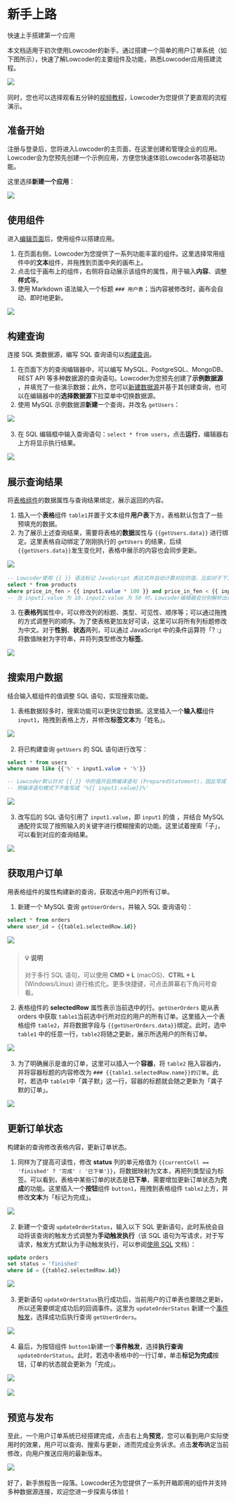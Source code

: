 # 新手上路

快速上手搭建第一个应用

本文档适用于初次使用Lowcoder的新手。通过搭建一个简单的用户订单系统（如下图所示），快速了解Lowcoder的主要组件及功能，熟悉Lowcoder应用搭建流程。

​![](assets/0-20231002133807-u1x7yxg.png)​

同时，您也可以选择观看五分钟的[视频教程](https://majiang.co/)，Lowcoder为您提供了更直观的流程演示。

## 准备开始

注册与登录后，您将进入Lowcoder的主页面，在这里创建和管理企业的应用。Lowcoder会为您预先创建一个示例应用，方便您快速体验Lowcoder各项基础功能。

这里选择​**新建一个应用**​：

​![](assets/1-20231002133807-soric2b.png)​

## 使用组件

进入[编辑页面](https://majiang.co/docs/editor-interface)后，使用组件以搭建应用。

1. 在页面右侧，Lowcoder为您提供了一系列功能丰富的组件。这里选择常用组件中的**文本**组件，并拖拽到页面中央的画布上。
2. 点击位于画布上的组件，右侧将自动展示该组件的属性，用于输入​**内容**​、调整**样式**等。
3. 使用 Markdown 语法输入一个标题 `### 用户表`​；当内容被修改时，画布会自动、即时地更新。

​![](assets/2-20231002133807-e34hdkj.gif)​

## 构建查询

连接 SQL 类数据源，编写 SQL 查询语句以[构建查询](https://majiang.co/docs/how-to-write-query)。

1. 在页面下方的查询编辑器中，可以编写 MySQL、PostgreSQL、MongoDB、REST API 等多种数据源的查询语句。Lowcoder为您预先创建了​**示例数据源**​，并填充了一些演示数据；此外，您可以[新建数据源](https://majiang.co/docs/datasource#%E6%96%B0%E5%BB%BA%E6%95%B0%E6%8D%AE%E6%BA%90)并基于其创建查询，也可以在编辑器中的**选择数据源**下拉菜单中切换数据源。
2. 使用 MySQL 示例数据源**新建**一个查询，并改名 `getUsers`​：

​![](assets/3-20231002133807-9u73yo3.png)​

3. 在 SQL 编辑框中输入查询语句：`select * from users`​，点击​**运行**​，编辑器右上方将显示执行结果。

​![](assets/4-20231002133807-jir6n98.png)​

## 展示查询结果

将[表格组件](https://majiang.co/docs/component-guides/using-table)的数据属性与查询结果绑定，展示返回的内容。

1. 插入一个**表格**组件 `table1`​ 并置于文本组件**用户表**下方，表格默认包含了一些预填充的数据。
2. 为了展示上述查询结果，需要将表格的**数据**属性与 `{{getUsers.data}}`​ 进行绑定。这里表格自动绑定了刚刚执行的 `getUsers`​ 的结果，后续 `{{getUsers.data}}`​ 发生变化时，表格中展示的内容也会同步更新。

​![](assets/5-20231002133807-62hnbs3.png)​

```sql
-- Lowcoder使用 {{ }} 语法标记 JavaScript 表达式并自动计算对应的值，比如对于下方的 SQL：
select * from products 
where price_in_fen > {{ input1.value * 100 }} and price_in_fen < {{ input2.value * 100 }}
-- 当 input1.value 为 10，input2.value 为 50 时，Lowcoder编辑器会分别解析出两个变量 {{ input1.value * 100 }} 与 {{ input2.value * 100 }} ，并求出对应的值：1000 与 5000。
```

3. 在**表格列**属性中，可以修改列的标题、类型、可见性、顺序等；可以通过拖拽的方式调整列的顺序。为了使表格更加友好可读，这里可以将所有列标题修改为中文。对于​**性别**​、**状态**两列，可以通过 JavaScript 中的条件运算符「? :」将数值映射为字符串，并将列类型修改为​**标签**​。

​![](assets/6-20231002133807-ow6l990.png)​

## 搜索用户数据

结合输入框组件的值调整 SQL 语句，实现搜索功能。

1. 表格数据较多时，搜索功能可以更快定位数据。这里插入一个**输入框**组件 `input1`​，拖拽到表格上方，并修改**标签文本**为「姓名」。

​![](assets/7-20231002133807-6invhlr.png)​

2. 将已构建查询 `getUsers`​ 的 SQL 语句进行改写：

```sql
select * from users
where name like {{'%' + input1.value + '%'}}

-- Lowcoder默认针对 {{ }} 中的值开启预编译语句 (PreparedStatement)，因此写成 {{'%' + input1.value + '%'}}
-- 预编译语句模式下不能写成 '%{{ input1.value}}%'
```

​![](assets/8-20231002133807-wgb6htj.png)​

3. 改写后的 SQL 语句引用了 `input1.value`​，即 `input1`​ 的值 ，并结合 MySQL 通配符实现了按照输入的关键字进行模糊搜索的功能。这里试着搜索「子」，可以看到对应的查询结果。

​![](assets/9-20231002133807-4w0sqap.png)​

## 获取用户订单

用表格组件的属性构建新的查询，获取选中用户的所有订单。

1. 新建一个 MySQL 查询 `getUserOrders`​，并输入 SQL 查询语句：

```sql
select * from orders
where user_id = {{table1.selectedRow.id}}
```

​![](assets/10-20231002133807-5wx19xc.png)​

> #### 💡 说明
>
> 对于多行 SQL 语句，可以使用 **CMD + L** (macOS)、**CTRL + L** (Windows/Linux) 进行格式化。更多快捷键，可点击屏幕右下角问号查看。

2. 表格组件的 **selectedRow** 属性表示当前选中的行。`getUserOrders`​ 能从表 orders 中获取 `table1`​ 当前选中行所对应的用户的所有订单。这里插入一个表格组件 `table2`​，并将数据字段与 `{{getUserOrders.data}}`​ 绑定。此时，选中 `table1`​ 中的任意一行，`table2`​ 将随之更新，展示所选用户的所有订单。

​![](assets/11-20231002133807-l68rul2.png)​

3. 为了明确展示是谁的订单，这里可以插入一个​**容器**​，将 `table2`​ 拖入容器内，并将容器标题的内容修改为 `### {{table1.selectedRow.name}}的订单`​。此时，若选中 `table1`​ 中「龚子默」这一行，容器的标题就会随之更新为「龚子默的订单」。

​![](assets/12-20231002133807-7e9dug0.png)​

## 更新订单状态

构建新的查询修改表格内容，更新订单状态。

1. 同样为了提高可读性，修改 **status** 列的单元格值为 `{{currentCell == 'finished' ? '完成' : '已下单'}}`​，将数据映射为文本，再把列类型设为标签。可以看到，表格中某些订单的状态是​**已下单**​，需要增加更新订单状态为**完成**的功能。这里插入一个**按钮**组件 `button1`​，拖拽到表格组件 `table2`​ 上方，并修改**文本**为「标记为完成」。

​![](assets/13-20231002133807-rp7ncbn.png)​

2. 新建一个查询 `updateOrderStatus`​，输入以下 SQL 更新语句，此时系统会自动将该查询的触发方式调整为​**手动触发执行**​（该 SQL 语句为写请求，对于写请求，触发方式默认为手动触发执行，可以参阅[使用 SQL](https://majiang.co/docs/using-sql) 文档）：

```sql
update orders
set status = 'finished'
where id = {{table2.selectedRow.id}}
```

​![](assets/14-20231002133807-zaebcba.png)​

3. 更新语句 `updateOrderStatus`​ 执行成功后，当前用户的订单表也要随之更新，所以还需要绑定成功后的回调事件。这里为 `updateOrderStatus`​ 新建一个[事件触发](https://majiang.co/docs/event-handler)，选择成功后执行查询 `getUserOrders`​。

​![](assets/15-20231002133807-bu91o3v.png)​

4. 最后，为按钮组件 `button1`​ 新建一个​**事件触发**​，选择**执行查询**​`updateOrderStatus`​。此时，若选中表格中的一行订单，单击**标记为完成**按钮，订单的状态就会更新为「完成」。

​![](assets/16-1-20231002133807-7w1my17.png)​

​![](assets/16-3-20231002133807-djl7gbl.gif)​

## 预览与发布

至此，一个用户订单系统已经搭建完成，点击右上角​**预览**​，您可以看到用户实际使用时的效果，用户可以查询、搜索与更新，进而完成业务诉求。点击**发布**确定当前修改，向用户推送应用的最新版本。

​![](assets/17-1-20231002133807-9x5iv09.png)​

好了，新手旅程告一段落。Lowcoder还为您提供了一系列开箱即用的组件并支持多种数据源连接，欢迎您进一步探索与体验！
